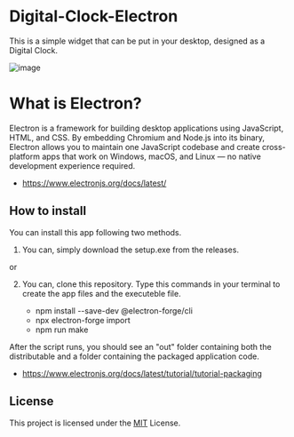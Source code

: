 
# Digital-Clock-Electron

This is a simple widget that can be put in your desktop, designed as a Digital Clock.

![image](https://github.com/user-attachments/assets/6ee61c9a-d3c0-4019-a6e6-11bf5b8ee792)


# What is Electron?

Electron is a framework for building desktop applications using JavaScript, HTML, and CSS. By embedding Chromium and Node.js into its binary, Electron allows you to maintain one JavaScript codebase and create cross-platform apps that work on Windows, macOS, and Linux — no native development experience required.


- https://www.electronjs.org/docs/latest/ 

## How to install 

You can install this app following two methods.

1. You can, simply download the setup.exe from the releases. 

or

2. You can, clone this repository. Type this commands in your terminal to create the app files and the executeble file. 
    
    - npm install --save-dev @electron-forge/cli
    - npx electron-forge import
    - npm run make

After the script runs, you should see an "out" folder containing both the distributable and a folder containing the packaged application code.

- https://www.electronjs.org/docs/latest/tutorial/tutorial-packaging
## License

This project is licensed under the [MIT](https://choosealicense.com/licenses/mit/) License.

